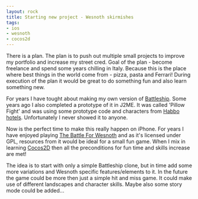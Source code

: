 ```yaml
---
layout: rock
title: Starting new project - Wesnoth skirmishes
tags:
- ios
- wesnoth
- cocos2d
---
```


There is a plan. The plan is to push out multiple small projects to improve my portfolio and increase
my street cred. Goal of the plan - become freelance and spend some years chilling in Italy. Because
this is the place where best things in the world come from - pizza, pasta and Ferrari! During
execution of the plan it would be great to do something fun and also learn something new.

For years I have tought about making my own version of [Battleship][1]. Some years ago I also
completed a prototype of it in J2ME. It was called 'Pillow Fight' and was using some prototype code
and characters from [Habbo hotels][2]. Unfortunately I never showed it to anyone.

Now is the perfect time to make this really happen on iPhone. For years I have enjoyed playing
[The Battle For Wesnoth][3] and as it's licensed under GPL, resources from it would be ideal for
a small fun game. When I mix in learning [Cocos2D][4] then all the preconditions for fun time and
skills increase are met!

The idea is to start with only a simple Battleship clone, but in time add some more variations and
Wesnoth specific features/elements to it. In the future the game could be more then just a simple
hit and miss game. It could make use of different landscapes and character skills. Maybe also some
story mode could be added...

[1]: http://en.wikipedia.org/wiki/Battleship_(game)
[2]: http://en.wikipedia.org/wiki/Habbo
[3]: http://wesnoth.org/
[4]: http://www.cocos2d-iphone.org/